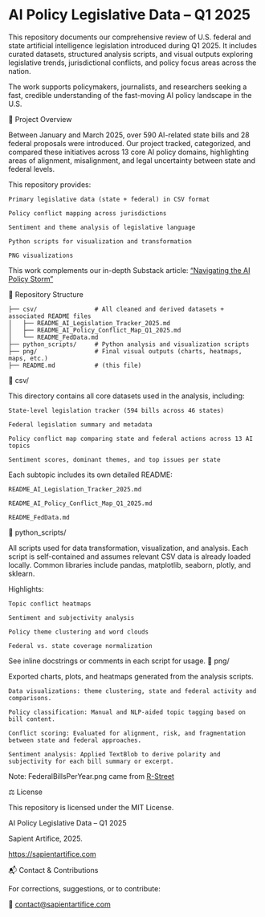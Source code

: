 # AI Policy Legislative Data – Q1 2025

This repository documents our comprehensive review of U.S. federal and state artificial intelligence legislation introduced during Q1 2025. It includes curated datasets, structured analysis scripts, and visual outputs exploring legislative trends, jurisdictional conflicts, and policy focus areas across the nation.

The work supports policymakers, journalists, and researchers seeking a fast, credible understanding of the fast-moving AI policy landscape in the U.S.

📌 Project Overview

Between January and March 2025, over 590 AI-related state bills and 28 federal proposals were introduced. Our project tracked, categorized, and compared these initiatives across 13 core AI policy domains, highlighting areas of alignment, misalignment, and legal uncertainty between state and federal levels.

This repository provides:

    Primary legislative data (state + federal) in CSV format

    Policy conflict mapping across jurisdictions

    Sentiment and theme analysis of legislative language

    Python scripts for visualization and transformation

    PNG visualizations 

This work complements our in-depth Substack article:
[“Navigating the AI Policy Storm”](https://sapientartifice.substack.com)

📁 Repository Structure
```
├── csv/                # All cleaned and derived datasets + associated README files
│   ├── README_AI_Legislation_Tracker_2025.md
│   ├── README_AI_Policy_Conflict_Map_Q1_2025.md
│   └── README_FedData.md
├── python_scripts/     # Python analysis and visualization scripts
├── png/                # Final visual outputs (charts, heatmaps, maps, etc.)
├── README.md           # (this file)
```
📂 csv/

This directory contains all core datasets used in the analysis, including:

    State-level legislation tracker (594 bills across 46 states)

    Federal legislation summary and metadata

    Policy conflict map comparing state and federal actions across 13 AI topics

    Sentiment scores, dominant themes, and top issues per state

Each subtopic includes its own detailed README:

    README_AI_Legislation_Tracker_2025.md

    README_AI_Policy_Conflict_Map_Q1_2025.md

    README_FedData.md

📂 python_scripts/

All scripts used for data transformation, visualization, and analysis. Each script is self-contained and assumes relevant CSV data is already loaded locally. Common libraries include pandas, matplotlib, seaborn, plotly, and sklearn.

Highlights:

    Topic conflict heatmaps

    Sentiment and subjectivity analysis

    Policy theme clustering and word clouds

    Federal vs. state coverage normalization

See inline docstrings or comments in each script for usage.
📂 png/

Exported charts, plots, and heatmaps generated from the analysis scripts.

    Data visualizations: theme clustering, state and federal activity and comparisons.

    Policy classification: Manual and NLP-aided topic tagging based on bill content.

    Conflict scoring: Evaluated for alignment, risk, and fragmentation between state and federal approaches.

    Sentiment analysis: Applied TextBlob to derive polarity and subjectivity for each bill summary or excerpt.


  Note: FederalBillsPerYear.png came from [R-Street](https://www.rstreet.org/commentary/how-do-we-measure-what-congress-has-accomplished/)

  ⚖️ License

This repository is licensed under the MIT License.
  
  AI Policy Legislative Data – Q1 2025
  
  Sapient Artifice, 2025.
  
  https://sapientartifice.com
  

📬 Contact & Contributions

For corrections, suggestions, or to contribute:

📧 contact@sapientartifice.com

